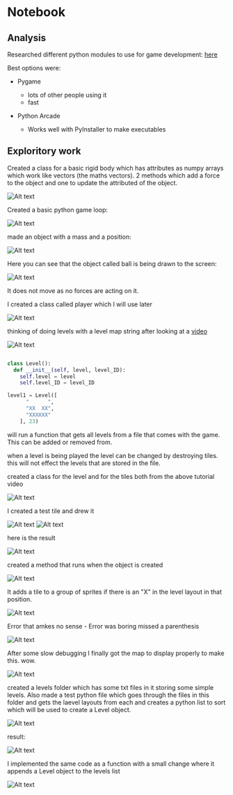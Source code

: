 # Notebook

## Analysis

Researched different python modules to use for game development: [here](https://geekflare.com/python-game-development-libraries-frameworks/)

Best options were:

* Pygame
  * lots of other people using it
  * fast

* Python Arcade
  * Works well with PyInstaller to make executables

## Exploritory work

Created a class for a basic rigid body which has attributes as numpy arrays which work like vectors (the maths vectors). 2 methods which add a force to the object and one to update the attributed of the object.

![Alt text](<Screenshot from 2023-07-11 13-29-30.png>)

Created a basic python game loop:

![Alt text](<Screenshot from 2023-07-11 13-31-41.png>)

made an object with a mass and a position:

![Alt text](<Screenshot from 2023-07-11 13-32-29.png>)

Here you can see that the object called ball is being drawn to the screen:

![Alt text](<Screenshot from 2023-07-11 13-32-11.png>)

It does not move as no forces are acting on it.

I created a class called player which I will use later

![Alt text](<Screenshot 2023-07-19 at 18.03.21.png>)

thinking of doing levels with a level map string after looking at a [video](https://www.youtube.com/watch?v=YWN8GcmJ-jA)

![Alt text](<Screenshot 2023-07-19 at 18.13.54.png>)



``` python

class Level():
  def __init__(self, level, level_ID):
    self.level = level
    self.level_ID = level_ID

level1 = Level([
      "      ",
      "XX  XX",
      "XXXXXX"
    ], 23)
```

will run a function that gets all levels from a file that comes with the game. This can be added or removed from.

when a level is being played the level can be changed by destroying tiles. this will not effect the levels that are stored in the file.

created a class for the level and for the tiles both from the above tutorial video

![Alt text](<Screenshot 2023-07-19 at 19.03.49.png>)

I created a test tile and drew it

![Alt text](<Screenshot 2023-07-19 at 19.12.02.png>)
![Alt text](<Screenshot 2023-07-19 at 19.12.10.png>)

here is the result

![Alt text](<Screenshot 2023-07-19 at 19.11.44.png>)


created a method that runs when the object is created

![Alt text](<Screenshot 2023-07-21 at 10.20.31.png>)

It adds a tile to a group of sprites if there is an "X" in the level layout in that position. 

![Alt text](<Screenshot 2023-07-21 at 10.20.43.png>)

Error that amkes no sense - Error was boring missed a parenthesis

![Alt text](<Screenshot 2023-07-21 at 10.20.07.png>)

After some slow debugging I finally got the map to display properly to make this. wow.

![Alt text](<Screenshot 2023-07-23 at 14.31.35.png>)

created a levels folder which has some txt files in it storing some simple levels. Also made a test python file which goes through the files in this folder and gets the laevel layouts from each and creates a python list to sort which will be used to create a Level object.

![Alt text](<Screenshot 2023-07-23 at 15.32.22.png>)

result:

![Alt text](<Screenshot 2023-07-23 at 15.33.59.png>)

I implemented the same code as a function with a small change where it appends a Level object to the levels list

![Alt text](<Screenshot 2023-07-23 at 15.52.14.png>)